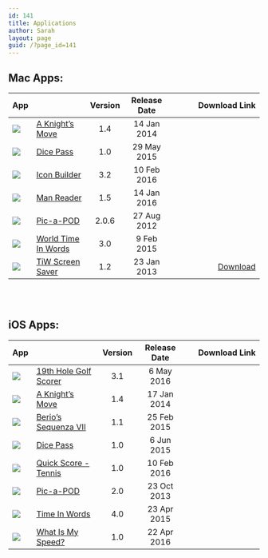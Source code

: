```yaml
---
id: 141
title: Applications
author: Sarah
layout: page
guid: /?page_id=141
---
```

<style>
 .mac_apps {
	 display:inline-block;overflow:hidden;background:url(https://linkmaker.itunes.apple.com/htmlResources/assets/en_us//images/web/linkmaker/badge_macappstore-lrg.png) no-repeat;width:165px;height:40px;@media only screen{background-image:url(https://linkmaker.itunes.apple.com/htmlResources/assets/en_us//images/web/linkmaker/badge_macappstore-lrg.svg);}
 }
 .ios_apps {
display:inline-block;overflow:hidden;background:url(https://linkmaker.itunes.apple.com/htmlResources/assets/en_us//images/web/linkmaker/badge_appstore-lrg.png) no-repeat;width:135px;height:40px;@media only screen{background-image:url(https://linkmaker.itunes.apple.com/htmlResources/assets/en_us//images/web/linkmaker/badge_appstore-lrg.svg);}
 }
</style>

## Mac Apps:

App                          || Version | Release Date      | Download Link                                                                                                                                                                                                                                                                                                                                                                                                                                                                                                                                              
:------ |:------------------- | :-----: | :---------------: | -------------:
![][2] | [A Knight&#8217;s Move][3] | 1.4     | 14 Jan 2014   | <a href="https://itunes.apple.com/app/a-knights-move/id533321133" target="itunes_store" class="mac_apps"></a>
![][28] | [Dice Pass][29] | 1.0     | 29 May 2015   | <a href="https://itunes.apple.com/app/dice-pass/id997688302" target="itunes_store" class="mac_apps"></a>
![][6] | [Icon Builder][7]          | 3.2   | 10 Feb 2016  | <a href="https://itunes.apple.com/app/icon-builder/id552293482" target="itunes_store" class="mac_apps"></a>
![][8] | [Man Reader][9]            | 1.5     | 14 Jan 2016      | <a href="https://itunes.apple.com/app/man-reader/id522583774" target="itunes_store" class="mac_apps"></a>
![][12] | [Pic-a-POD][13]           | 2.0.6   | 27 Aug 2012    | <a href="https://itunes.apple.com/app/pic-a-pod/id477909802" target="itunes_store" class="mac_apps"></a>
![][14] | [World Time In Words][15] | 3.0     | 9 Feb 2015  | <a href="https://itunes.apple.com/app/time-in-words/id509085586" target="itunes_store" class="mac_apps"></a>
![][16] | [TiW Screen Saver][17]    | 1.2     | 23 Jan 2013   | [Download][18]

<br>
<br>
  
## iOS Apps:

App                          || Version | Release Date      | Download Link                                                                                                                                                                                                                                                                                                                                                                                                                                                                                                                                              
:------ |:------------------- | :-----: | :---------------: | -------------:
![][20] | [19th Hole Golf Scorer][21]                  | 3.1     | 6 May 2016     | <a href="https://itunes.apple.com/app/the-19th-hole/id871686159" target="itunes_store" class="ios_apps"></a>
![][22] | [A Knight&#8217;s Move][3]       | 1.4     | 17 Jan 2014 | <a href="https://itunes.apple.com/app/a-knights-move/id530090451" target="itunes_store" class="ios_apps"></a>
![][23] | [Berio&#8217;s Sequenza VII][24] | 1.1     | 25 Feb 2015 | <a href="https://itunes.apple.com/app/sequenza-vii/id730234638" target="itunes_store" class="ios_apps"></a>
![][33] | [Dice Pass][29] | 1.0     | 6 Jun 2015 | <a href="https://itunes.apple.com/app/dice-pass/id998397511" target="itunes_store" class="ios_apps"></a>
![][31] | [Quick Score - Tennis][32]                  | 1.0     | 10 Feb 2016 | <a href="https://itunes.apple.com/app/quick-score-tennis/id1065155745" target="itunes_store" class="ios_apps"></a>
![][25] | [Pic-a-POD][13]                  | 2.0     | 23 Oct 2013 | <a href="https://itunes.apple.com/app/pic-a-pod/id480086912" target="itunes_store" class="ios_apps"></a>
![][26] | [Time In Words][27]              | 4.0     | 23 Apr 2015 | <a href="https://itunes.apple.com/app/time-in-words/id498403851" target="itunes_store" class="ios_apps"></a>
![][35] | [What Is My Speed?][34]              | 1.0     | 22 Apr 2016 | <a href="https://itunes.apple.com/app/what-is-my-speed/id1091394524" target="itunes_store" class="ios_apps"></a>


 [1]: /apps-mac/ "Apps for Mac"
 [2]: /icons/Knights36.png
 [3]: /knightsmove/
 [4]: /icons/MacIconMaker36.png
 [5]: /icns-maker/
 [6]: /icons/iOSIconMaker36.png
 [7]: /icon-builder/
 [8]: /icons/ManReader36.png
 [9]: /manreader/
 [10]: /manreader-paddle/ManReader.zip
 [11]: https://pay.paddle.com/checkout/490552
 [12]: /icons/Pic36.png
 [13]: http://www.picapod.com/
 [14]: /icons/Time36.png
 [15]: /time-in-words-for-mac/
 [16]: /icons/ScreenSaverIcon36.png
 [17]: /time-in-words-screen-saver-for-mac/
 [18]: /screensaver/TimeInWords-ScreenSaver.zip
 [19]: /apps-ios/ "Apps for iOS"
 [20]: /icons/19th_36.png
 [21]: /19th-hole/
 [22]: /icons/KM-ios36.png
 [23]: /icons/Berio_36.png
 [24]: /berio/
 [25]: /icons/pic-ios36.png
 [26]: /icons/time-ios36.png
 [27]: /time-in-words/
 [28]: /icons/DicePass_36.png
 [29]: /dicepass/
 [31]: /icons/QS-Tennis36.png
 [32]: /quick-score-tennis/
 [33]: /icons/DicePass_36.png
 [34]: /what-is-my-speed/
 [35]: /icons/Speed_36.jpeg
